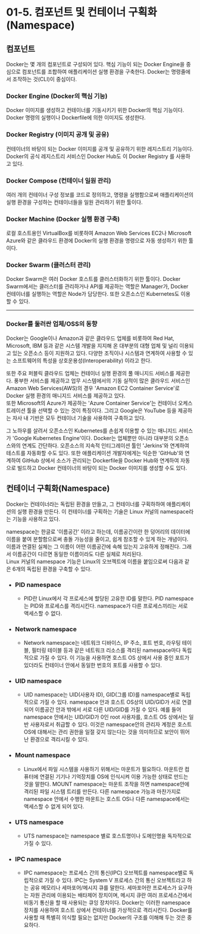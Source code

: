 # 01-5. 컴포넌트 및 컨테이너 구획화(Namespace)

## 컴포넌트

Docker는 몇 개의 컴포넌트로 구성되어 있다. 핵심 기능이 되는 Docker Engine을 중심으로 컴포넌트를 조합하여 애플리케이션 실행 환경을 구축한다. 
Docker는 명령줄에서 조작하는 것(CLI)이 중심이다.

### Docker Engine (Docker의 핵심 기능)
Docker 이미지를 생성하고 컨테이너를 기동시키기 위한 Docker의 핵심 기능이다. Docker 명령의 실행이나 Dockerfile에 의한 이미지도 생성한다.

### Docker Registry (이미지 공개 및 공유)
컨테이너의 바탕이 되는 Docker 이미지를 공개 및 공유하기 위한 레지스트리 기능이다. Docker의 공식 레지스트리 서비스인 Docker Hub도 이 
Docker Registry 를 사용하고 있다.

### Docker Compose (컨테이너 일원 관리)
여러 개의 컨테이너 구성 정보를 코드로 정의하고, 명령을 실행함으로써 애플리케이션의 실행 환경을 구성하는 컨테이너들을 일원 관리하기 위한 툴이다.

### Docker Machine (Docker 실행 환경 구축)
로컬 호스트용인 VirtualBox를 비롯하여 Amazon Web Services EC2나 Microsoft Azure와 같은 클라우드 환경에 Docker의 실행 환경을 명령으로 
자동 생성하기 위한 툴이다.

### Docker Swarm (클러스터 관리)
Docker Swarm은 여러 Docker 호스트를 클러스터화하기 위한 툴이다. Docker Swarm에서는 클러스터를 관리하거나 API를 제공하는 역할은 Manager가, 
Docker 컨테이너를 실행하는 역할은 Node가 담당한다. 또한 오픈소스인 Kubernetes도 이용할 수 있다.

---

### Docker를 둘러싼 업체/OSS의 동향

Docker는 Google이나 Amazon과 같은 클라우드 업체를 비롯하여 Red Hat, Microsoft, IBM 등과 같은 시스템 개발을 지지해 온 대부분의 대형 업체 
및 널리 이용되고 있는 오픈소스 등이 지원하고 있다. 다양한 조직이나 시스템과 연계하여 사용할 수 있는 소프트웨어의 특성을 상호운용성(Interoperability)
이라고 한다.

또한 주요 퍼블릭 클라우드 업체는 컨테이너 실행 환경의 풀 매니지드 서비스를 제공한다. 풍부한 서비스를 제공하고 업무 시스템에서의 기동 실적이 많은 
클라우드 서비스인 Amazon Web Services(AWS)의 경우 'Amazon EC2 Container Service'로 Docker 실행 환경의 매니지드 서비스를 제공하고 있다.    
또한 Microsoft의 Azure가 제공하는 'Azure Container Service'는 컨테이너 오케스트레이션 툴을 선택할 수 있는 것이 특징이다. 그리고 Google은 
YouTube 등을 제공하는 자사 내 기반은 모두 컨테이너 기술을 사용하여 구축하고 있다. 

그 노하우를 살려서 오픈소스인 Kubernetes를 손쉽게 이용할 수 있는 매니지드 서비스가 'Google Kubernetes Engine'이다.
Docker는 업체뿐만 아니라 대부분의 오픈소스와의 연계도 간단하다. 오픈소스의 지속적 인티그레이션 툴인 'Jerkins'와 연계하여 테스트를 자동화할 수도 있다. 
또한 애플리케이션 개발자에게는 익순한 'GitHub'와 연계하여 GitHub 상에서 소스가 관리되는 Dockerfile을 Docker Hub와 연계하여 자동으로 빌드하고 
Docker 컨테이너의 바탕이 되는 Docker 이미지를 생성할 수도 있다.

## 컨테이너 구획화(Namespace)

Docker는 컨테이너라는 독립된 환경을 만들고, 그 컨테이너를 구획하하여 애플리케이션의 실행 환경을 만든다. 이 컨테이너를 구획하는 기술은 Linux 커널의 
namespace라는 기능을 사용하고 있다.

namespace는 한글로 '이름공간' 이라고 하는데, 이름공간이란 한 덩어리의 데이터에 이름을 붙여 분할함으로써 충돌 가능성을 줄이고, 쉽게 참조할 수 있게 
하는 개념이다. 이름과 연결된 실체는 그 이름이 어떤 이름공간에 속해 있는지 고유하게 정해진다. 그래서 이름공간이 다르면 동일한 이름이라도 다른 실체로 처리된다.   
Linux 커널의 namespace 기능은 Linux의 오브젝트에 이름을 붙임으로써 다음과 같은 6개의 독립된 환경을 구축할 수 있다.

+ ### PID namespace
  + PID란 Linux에서 각 프로세스에 할당된 고유한 ID를 말한다. PID namespace는 PID와 프로세스를 격리시킨다. namespace가 다른 프로세스끼리는 
서로 액세스할 수 없다.
 
+ ### Network namespace
  + Network namespace는 네트워크 디바이스, IP 주소, 포트 번호, 라우팅 테이블, 필터링 테이블 등과 같은 네트워크 리소스를 격리된 namespace마다 
독립적으로 가질 수 있다. 이 기능을 사용하면 호스트 OS 상에서 사용 중인 포트가 있더라도 컨테이너 안에서 동일한 번호의 포트를 사용할 수 있다.

+ ### UID namespace
  + UID namespace는 UID(사용자 ID), GID(그룹 ID)를 namespace별로 독립적으로 가질 수 있다. namespace 안과 호스트 OS상의 UID/GID가 
서로 연결되어 이름공간 안과 밖에서 서로 다른 UID/GID를 가질 수 있다. 예를 들어 namespace 안에서는 UID/GID가 0인 root 사용자를, 호스트 OS 
상에서는 일반 사용자로서 취급할 수 있다. 이것은 namespace안의 관리자 계정은 호스트 OS에 대해서는 관리 권한을 일절 갖지 않는다는 것을 의미하므로 
보안이 뛰어난 환경으로 격리시킬 수 있다.

+ ### Mount namespace
  + Linux에서 파일 시스템을 사용하기 위해서는 마운트가 필요하다. 마운트란 컴퓨터에 연결된 기기나 기억장치를 OS에 인식시켜 이용 가능한 상태로 만드는 
것을 말한다. MOUNT namespace는 마운트 조작을 하면 namespace안에 격리된 파일 시스템 트리를 만든다. 다른 namespace 가능과 마찬가지로 
namespace 안에서 수행한 마운트는 호스트 OS나 다른 namespace에서는 액세스할 수 없게 되어 있다.

+ ### UTS namespace
  + UTS namespace는 namespace 별로 호스트명이나 도메인명을 독자적으로 가질 수 있다.

+ ### IPC namespace
  + IPC namespace는 프로세스 간의 통신(IPC) 오브젝트를 namespace별로 독립적으로 가질 수 있다. IPC는 System V 프로세스 간의 통신 오브젝트라고 
하는 공유 메모리나 세마포어/메시지 큐를 말한다. 세마포어란 프로세스가 요구하는 자원 관리에 이용되는 배타제어 장치이며, 메시지 큐란 여러 프로세스간에서 
비동기 통신을 할 때 사용되는 큐잉 장치이다. Docker는 이러한 namespace 장치를 사용하여 호스트 상에서 컨테이너를 가상적으로 격리시킨다. 
Docker를 사용할 때 특별히 의식할 필요는 없지만 Docker의 구조를 이해해 두는 것은 중요하다.